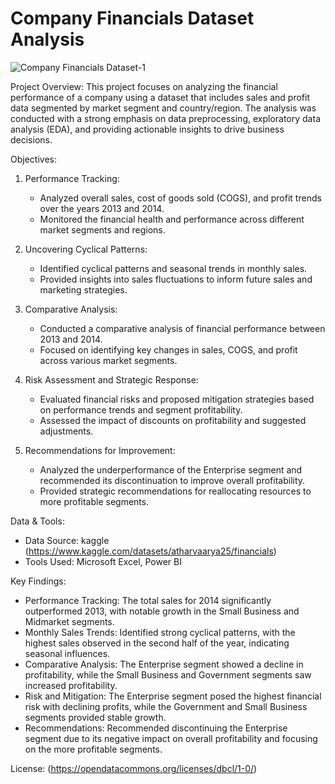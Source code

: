 # Company Financials Dataset Analysis

![Company Financials Dataset-1](https://github.com/user-attachments/assets/64320ee3-e11e-4640-a833-9853bc7b6369)

Project Overview:
This project focuses on analyzing the financial performance of a company using a dataset that includes sales and profit data segmented by market segment and country/region. The analysis was conducted with a strong emphasis on data preprocessing, exploratory data analysis (EDA), and providing actionable insights to drive business decisions.

Objectives:
1. Performance Tracking:
   - Analyzed overall sales, cost of goods sold (COGS), and profit trends over the years 2013 and 2014.
   - Monitored the financial health and performance across different market segments and regions.

2. Uncovering Cyclical Patterns:
   - Identified cyclical patterns and seasonal trends in monthly sales.
   - Provided insights into sales fluctuations to inform future sales and marketing strategies.

3. Comparative Analysis:
   - Conducted a comparative analysis of financial performance between 2013 and 2014.
   - Focused on identifying key changes in sales, COGS, and profit across various market segments.
     
4. Risk Assessment and Strategic Response:
   - Evaluated financial risks and proposed mitigation strategies based on performance trends and segment profitability.
   - Assessed the impact of discounts on profitability and suggested adjustments.

5. Recommendations for Improvement:
   - Analyzed the underperformance of the Enterprise segment and recommended its discontinuation to improve overall profitability.
   - Provided strategic recommendations for reallocating resources to more profitable segments.

Data & Tools:
- Data Source: kaggle (https://www.kaggle.com/datasets/atharvaarya25/financials)
- Tools Used: Microsoft Excel, Power BI

Key Findings:
- Performance Tracking: The total sales for 2014 significantly outperformed 2013, with notable growth in the Small Business and Midmarket segments.
- Monthly Sales Trends: Identified strong cyclical patterns, with the highest sales observed in the second half of the year, indicating seasonal influences.
- Comparative Analysis: The Enterprise segment showed a decline in profitability, while the Small Business and Government segments saw increased profitability.
- Risk and Mitigation: The Enterprise segment posed the highest financial risk with declining profits, while the Government and Small Business segments provided stable growth.
- Recommendations: Recommended discontinuing the Enterprise segment due to its negative impact on overall profitability and focusing on the more profitable segments.

License:
(https://opendatacommons.org/licenses/dbcl/1-0/)
